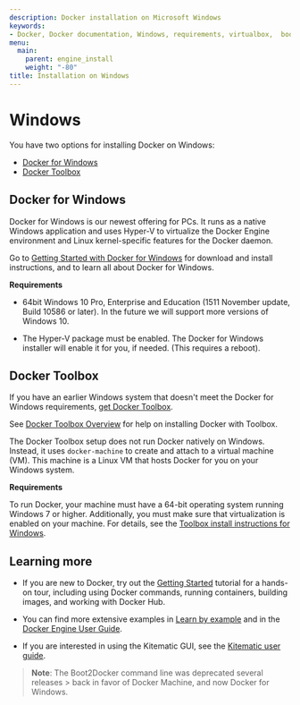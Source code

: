 ```yaml
---
description: Docker installation on Microsoft Windows
keywords:
- Docker, Docker documentation, Windows, requirements, virtualbox,  boot2docker
menu:
  main:
    parent: engine_install
    weight: "-80"
title: Installation on Windows
---
```


# Windows

You have two options for installing Docker on Windows:

- [Docker for Windows](#docker-for-windows)
- [Docker Toolbox](#docker-toolbox)

## Docker for Windows

Docker for Windows is our newest offering for PCs. It runs as a native Windows application and uses Hyper-V to virtualize the Docker Engine environment and Linux kernel-specific features for the Docker daemon.

Go to [Getting Started with Docker for Windows](https://docs.docker.com/docker-for-windows/) for download and install instructions, and to learn all about Docker for Windows.

**Requirements**

* 64bit Windows 10 Pro, Enterprise and Education (1511 November update, Build 10586 or later). In the future we will support more versions of Windows 10.

* The Hyper-V package must be enabled. The Docker for Windows installer will enable it for you, if needed. (This requires a reboot).

## Docker Toolbox

If you have an earlier Windows system that doesn't meet the Docker for Windows requirements, <a href="https://www.docker.com/products/docker-toolbox" target="_blank">get Docker Toolbox</a>.

See [Docker Toolbox Overview](/toolbox/overview.md) for help on installing Docker with Toolbox.

The Docker Toolbox setup does not run Docker natively on Windows. Instead, it uses `docker-machine` to create and attach to a virtual machine (VM). This machine is a Linux VM that hosts Docker for you on your Windows system.

**Requirements**

To run Docker, your machine must have a 64-bit operating system running Windows 7 or higher. Additionally, you must make sure that virtualization is enabled on your machine. For details, see the [Toolbox install instructions for Windows](/toolbox/toolbox_install_windows.md).

## Learning more

* If you are new to Docker, try out the [Getting Started](../getstarted/index.md) tutorial for a hands-on tour, including using Docker commands, running containers, building images, and working with Docker Hub.

* You can find more extensive examples in [Learn by example](../tutorials/index.md) and in the [Docker Engine User Guide](../userguide/index.md).

* If you are interested in using the Kitematic GUI, see the [Kitematic user guide](https://docs.docker.com/kitematic/userguide/).

> **Note**: The Boot2Docker command line was deprecated several releases > back in favor of Docker Machine, and now Docker for Windows.
